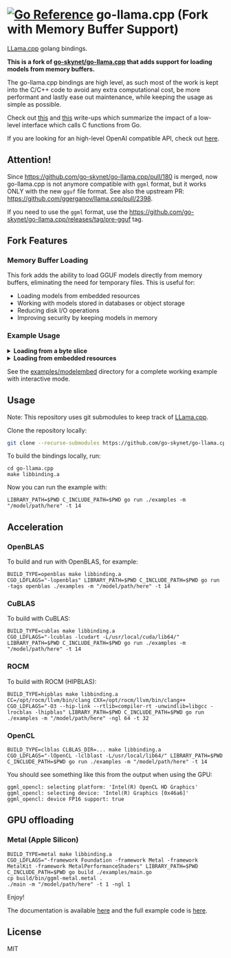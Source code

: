 # [![Go Reference](https://pkg.go.dev/badge/github.com/go-skynet/go-llama.cpp.svg)](https://pkg.go.dev/github.com/go-skynet/go-llama.cpp) go-llama.cpp (Fork with Memory Buffer Support)

[LLama.cpp](https://github.com/ggerganov/llama.cpp) golang bindings.

**This is a fork of [go-skynet/go-llama.cpp](https://github.com/go-skynet/go-llama.cpp) that adds support for loading models from memory buffers.**

The go-llama.cpp bindings are high level, as such most of the work is kept into the C/C++ code to avoid any extra computational cost, be more performant and lastly ease out maintenance, while keeping the usage as simple as possible.

Check out [this](https://about.sourcegraph.com/blog/go/gophercon-2018-adventures-in-cgo-performance) and [this](https://www.cockroachlabs.com/blog/the-cost-and-complexity-of-cgo/) write-ups which summarize the impact of a low-level interface which calls C functions from Go.

If you are looking for an high-level OpenAI compatible API, check out [here](https://github.com/go-skynet/llama-cli).

## Attention!

Since https://github.com/go-skynet/go-llama.cpp/pull/180 is merged, now go-llama.cpp is not anymore compatible with `ggml` format, but it works ONLY with the new `gguf` file format. See also the upstream PR: https://github.com/ggerganov/llama.cpp/pull/2398.

If you need to use the `ggml` format, use the https://github.com/go-skynet/go-llama.cpp/releases/tag/pre-gguf tag.

## Fork Features

### Memory Buffer Loading

This fork adds the ability to load GGUF models directly from memory buffers, eliminating the need for temporary files. This is useful for:

- Loading models from embedded resources
- Working with models stored in databases or object storage
- Reducing disk I/O operations
- Improving security by keeping models in memory

### Example Usage

<details>
<summary><b>Loading from a byte slice</b></summary>

```go
// Load model from byte slice
modelData, err := ioutil.ReadFile("model.gguf")
if err != nil {
    panic(err)
}

model, err := llama.NewFromMemory(modelData, 
    llama.EnableF16Memory,
    llama.SetContext(128),
    llama.EnableEmbeddings,
    llama.SetGPULayers(0))
if err != nil {
    panic(err)
}
defer model.Free()
```
</details>

<details>
<summary><b>Loading from embedded resources</b></summary>

```go
package main

import (
    _ "embed"
    llama "github.com/go-skynet/go-llama.cpp"
)

// Embed the model file at compile time
//go:embed models/model.gguf
var embeddedModel []byte

func main() {
    // Load model from embedded bytes
    model, err := llama.NewFromMemory(embeddedModel,
        llama.EnableF16Memory,
        llama.SetContext(128),
        llama.EnableEmbeddings,
        llama.SetGPULayers(0))
    if err != nil {
        panic(err)
    }
    defer model.Free()
    
    // Use the model for inference
    _, err = model.Predict("Hello, world!", 
        llama.SetTokens(128),
        llama.SetThreads(4))
}
```
</details>

See the [examples/modelembed](examples/modelembed/main.go) directory for a complete working example with interactive mode.

## Usage

Note: This repository uses git submodules to keep track of [LLama.cpp](https://github.com/ggerganov/llama.cpp).

Clone the repository locally:

```bash
git clone --recurse-submodules https://github.com/go-skynet/go-llama.cpp
```

To build the bindings locally, run:

```
cd go-llama.cpp
make libbinding.a
```

Now you can run the example with:

```
LIBRARY_PATH=$PWD C_INCLUDE_PATH=$PWD go run ./examples -m "/model/path/here" -t 14
```

## Acceleration

### OpenBLAS

To build and run with OpenBLAS, for example:

```
BUILD_TYPE=openblas make libbinding.a
CGO_LDFLAGS="-lopenblas" LIBRARY_PATH=$PWD C_INCLUDE_PATH=$PWD go run -tags openblas ./examples -m "/model/path/here" -t 14
```

### CuBLAS

To build with CuBLAS:

```
BUILD_TYPE=cublas make libbinding.a
CGO_LDFLAGS="-lcublas -lcudart -L/usr/local/cuda/lib64/" LIBRARY_PATH=$PWD C_INCLUDE_PATH=$PWD go run ./examples -m "/model/path/here" -t 14
```

### ROCM

To build with ROCM (HIPBLAS):

```
BUILD_TYPE=hipblas make libbinding.a
CC=/opt/rocm/llvm/bin/clang CXX=/opt/rocm/llvm/bin/clang++ CGO_LDFLAGS="-O3 --hip-link --rtlib=compiler-rt -unwindlib=libgcc -lrocblas -lhipblas" LIBRARY_PATH=$PWD C_INCLUDE_PATH=$PWD go run ./examples -m "/model/path/here" -ngl 64 -t 32
```

### OpenCL

```
BUILD_TYPE=clblas CLBLAS_DIR=... make libbinding.a
CGO_LDFLAGS="-lOpenCL -lclblast -L/usr/local/lib64/" LIBRARY_PATH=$PWD C_INCLUDE_PATH=$PWD go run ./examples -m "/model/path/here" -t 14
```


You should see something like this from the output when using the GPU:

```
ggml_opencl: selecting platform: 'Intel(R) OpenCL HD Graphics'
ggml_opencl: selecting device: 'Intel(R) Graphics [0x46a6]'
ggml_opencl: device FP16 support: true
```

## GPU offloading

### Metal (Apple Silicon)

```
BUILD_TYPE=metal make libbinding.a
CGO_LDFLAGS="-framework Foundation -framework Metal -framework MetalKit -framework MetalPerformanceShaders" LIBRARY_PATH=$PWD C_INCLUDE_PATH=$PWD go build ./examples/main.go
cp build/bin/ggml-metal.metal .
./main -m "/model/path/here" -t 1 -ngl 1
```

Enjoy!

The documentation is available [here](https://pkg.go.dev/github.com/go-skynet/go-llama.cpp) and the full example code is [here](https://github.com/go-skynet/go-llama.cpp/blob/master/examples/main.go).

## License

MIT
